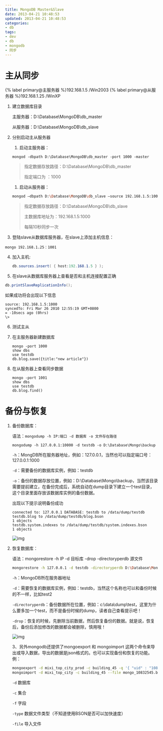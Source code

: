 ```yaml
---
title: MongoDB Master&Slave
date: 2013-04-21 10:48:53
updated: 2013-04-21 10:48:53
categories:
- db
tags:
- dev
- db
- mongodb
- 同步
---
```

# 主从同步

{% label primary@主服务器 %}192.168.1.5 /Win2003
{% label primary@从服务器 %}192.168.1.25 /WinXP

1. 建立数据库目录

   主服务器：D:\Database\MongoDB\db_master

   从服务器：D:\Database\MongoDB\db_slave

2. 分别启动主从服务器

   1. 启动主服务器：

     ```shell
     mongod -dbpath D:\Database\MongoDB\db_master -port 1000 -master
     ```

     > 指定数据存放路径：D:\Database\MongoDB\db_master
     >
     > 指定端口为 ：1000

   1. 启动从服务器：

     ```bash
     mongod –dbpath D:\Database\MongoDB\db_slave –source 192.168.1.5:1000 –port 1001 –slave –slavedelay 10
     ```

     > 指定数据存放路径：D:\Database\MongoDB\db_slave
     >
     > 主数据库地址为：192.168.1.5:1000 
     >
     > 每隔10秒同步一次 

3. 登陆slave从数据库服务器，在slave上添加主机信息：

  ```shell
  mongo 192.168.1.25：1001
  ```

4. 加入主机:

   ```csharp
   db.sources.insert( { host:192.168.1.5 } ); 
   ```

5. 在slave从数据库服务器上查看是否和主机连接配置正确

  ```csharp
  db.printSlaveReplicationInfo(); 
  ```

   如果成功将会出现以下信息

  ```shell
  source: 192.168.1.5:1000
  syncedTo: Fri Mar 26 2010 12:55:19 GMT+0800
  = -10secs ago (0hrs)
  \>
  ```

6. 测试主从

7. 在主服务器新建数据库

   ```sell
   mongo -port 1000
   show dbs
   use testdb
   db.blog.save({title:"new article"})
   ```

8. 在从服务器上查看同步数据

   ```shell
   mongo -port 1001
   show dbs
   use testdb
   db.blog.find()
   ```

   

# 备份与恢复

1. 备份数据库：

   语法：`mongodump -h IP:端口 -d 数据库 -o 文件存在路径`

   ```shell
   mongodump -h 127.0.0.1:10000 -d testdb -o D:\Database\Mongo\backup
   ```

   `-h`：MongDB所在服务器地址，例如：127.0.0.1，当然也可以指定端口号：127.0.0.1:1000

   `-d`：需要备份的数据库实例，例如：testdb

   `-o`：备份的数据存放位置，例如：D:\Database\Mongo\backup，当然该目录需要提前建立，在备份完成后，系统自动在dump目录下建立一个test目录，这个目录里面存放该数据库实例的备份数据。

    

   出现以下提示说明备份成功 

   ```shell
   connected to: 127.0.0.1 DATABASE: testdb to /data/dump/testdb
   testdb.blog to /data/dump/testdb/blog.bson
   1 objects
   testdb.system.indexes to /data/dump/testdb/system.indexes.bson
   1 objects
   ```

   ![img](https://images0.cnblogs.com/blog/371766/201304/21215921-900c517e1f804053963aff637d7b9d9b.png)

2. 恢复数据库：

   语法：mongorestore -h IP -d 目标库 -drop -directoryperdb 源文件

   ```bash
   mongorestore -h 127.0.0.1 -d testdb -directoryperdb D:\Database\Mongo\backup\testdb
   ```

   `-h`：MongoDB所在服务器地址

   `-d`：需要恢复的数据库实例，例如：testdb，当然这个名称也可以和备份时候的不一样，比如test2

   `-directoryperdb`：备份数据所在位置，例如：c:\data\dump\test，这里为什么要多加一个test，而不是备份时候的dump，读者自己查看提示吧！

   `-drop`：恢复的时候，先删除当前数据，然后恢复备份的数据。就是说，恢复后，备份后添加修改的数据都会被删除，慎用哦！

   ![img](https://images0.cnblogs.com/blog/371766/201304/21215921-6d6a820a7d214b1f8da9d60d2212b6e7.png)

   3、另外mongodb还提供了mongoexport 和 mongoimport 这两个命令来导出或导入数据，导出的数据是json格式的。也可以实现备份和恢复的功能。例：

   ```bash
   mongoexport -d mixi_top_city_prod -c building_45 -q '{ "uid" : "10832545" }' > mongo_10832545.bson
   mongoimport -d mixi_top_city -c building_45 --file mongo_10832545.bson
   ```

   `-d` 数据库

   `-c` 集合

   `-f` 字段

   `-type` 数据文件类型（不知道使用BSON是否可以加快速度）

   `-file` 导入文件